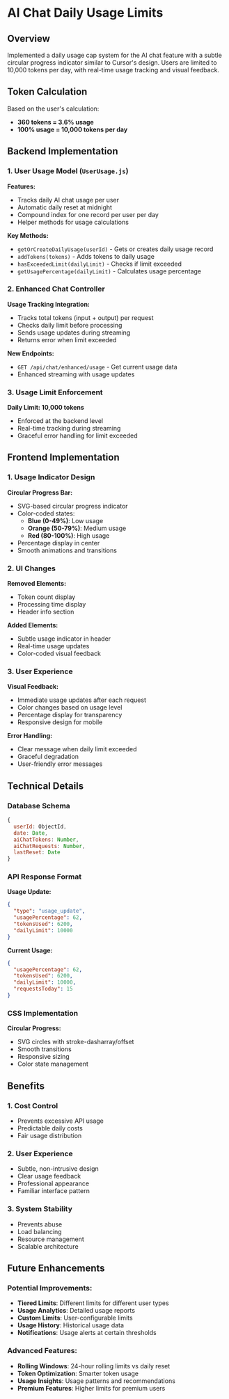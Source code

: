 # AI Chat Daily Usage Limits

## Overview

Implemented a daily usage cap system for the AI chat feature with a subtle circular progress indicator similar to Cursor's design. Users are limited to 10,000 tokens per day, with real-time usage tracking and visual feedback.

## Token Calculation

Based on the user's calculation:
- **360 tokens = 3.6% usage**
- **100% usage = 10,000 tokens per day**

## Backend Implementation

### 1. User Usage Model (`UserUsage.js`)

**Features:**
- Tracks daily AI chat usage per user
- Automatic daily reset at midnight
- Compound index for one record per user per day
- Helper methods for usage calculations

**Key Methods:**
- `getOrCreateDailyUsage(userId)` - Gets or creates daily usage record
- `addTokens(tokens)` - Adds tokens to daily usage
- `hasExceededLimit(dailyLimit)` - Checks if limit exceeded
- `getUsagePercentage(dailyLimit)` - Calculates usage percentage

### 2. Enhanced Chat Controller

**Usage Tracking Integration:**
- Tracks total tokens (input + output) per request
- Checks daily limit before processing
- Sends usage updates during streaming
- Returns error when limit exceeded

**New Endpoints:**
- `GET /api/chat/enhanced/usage` - Get current usage data
- Enhanced streaming with usage updates

### 3. Usage Limit Enforcement

**Daily Limit: 10,000 tokens**
- Enforced at the backend level
- Real-time tracking during streaming
- Graceful error handling for limit exceeded

## Frontend Implementation

### 1. Usage Indicator Design

**Circular Progress Bar:**
- SVG-based circular progress indicator
- Color-coded states:
  - **Blue (0-49%)**: Low usage
  - **Orange (50-79%)**: Medium usage  
  - **Red (80-100%)**: High usage
- Percentage display in center
- Smooth animations and transitions

### 2. UI Changes

**Removed Elements:**
- Token count display
- Processing time display
- Header info section

**Added Elements:**
- Subtle usage indicator in header
- Real-time usage updates
- Color-coded visual feedback

### 3. User Experience

**Visual Feedback:**
- Immediate usage updates after each request
- Color changes based on usage level
- Percentage display for transparency
- Responsive design for mobile

**Error Handling:**
- Clear message when daily limit exceeded
- Graceful degradation
- User-friendly error messages

## Technical Details

### Database Schema

```javascript
{
  userId: ObjectId,
  date: Date,
  aiChatTokens: Number,
  aiChatRequests: Number,
  lastReset: Date
}
```

### API Response Format

**Usage Update:**
```json
{
  "type": "usage_update",
  "usagePercentage": 62,
  "tokensUsed": 6200,
  "dailyLimit": 10000
}
```

**Current Usage:**
```json
{
  "usagePercentage": 62,
  "tokensUsed": 6200,
  "dailyLimit": 10000,
  "requestsToday": 15
}
```

### CSS Implementation

**Circular Progress:**
- SVG circles with stroke-dasharray/offset
- Smooth transitions
- Responsive sizing
- Color state management

## Benefits

### 1. **Cost Control**
- Prevents excessive API usage
- Predictable daily costs
- Fair usage distribution

### 2. **User Experience**
- Subtle, non-intrusive design
- Clear usage feedback
- Professional appearance
- Familiar interface pattern

### 3. **System Stability**
- Prevents abuse
- Load balancing
- Resource management
- Scalable architecture

## Future Enhancements

### Potential Improvements:
- **Tiered Limits**: Different limits for different user types
- **Usage Analytics**: Detailed usage reports
- **Custom Limits**: User-configurable limits
- **Usage History**: Historical usage data
- **Notifications**: Usage alerts at certain thresholds

### Advanced Features:
- **Rolling Windows**: 24-hour rolling limits vs daily reset
- **Token Optimization**: Smarter token usage
- **Usage Insights**: Usage patterns and recommendations
- **Premium Features**: Higher limits for premium users
